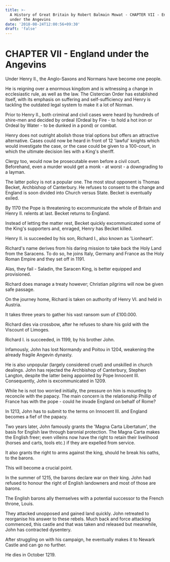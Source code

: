 ```yaml
---
title: >-
  A History of Great Britain by Robert Balmain Mowat - CHAPTER VII - England
  under the Angevins
date: '2018-08-24T12:00:56+09:30'
draft: 'false'
---
```

# CHAPTER VII - England under the Angevins

Under Henry II., the Anglo-Saxons and Normans have become one people. 

He is reigning over a enormous kingdom and is witnessing a change in ecclesiastic rule, as well as the law. The Cistercian Order has established itself, with its emphasis on suffering and self-sufficiency and Henry is tackling the outdated legal system to make it a lot of Norman.

Prior to Henry II., both criminal and civil cases were heard by hundreds of shire-men and decided by ordeal (Ordeal by Fire - to hold a hot iron or Ordeal by Water - to be dunked in a pond) or combat.

Henry does not outright abolish those trial options but offers an attractive alternative. Cases could now be heard in front of 12 'lawful' knights which would investigate the case, or the case could be given to a 100-court, in which the ultimate decision lies with a King's sheriff.

Clergy too, would now be prosecutable even before a civil court. Beforehand, even a murder would get a monk - at worst - a downgrading to a layman.

The latter policy is not a popular one. The most stout opponent is Thomas Becket, Archbishop of Canterbury. He refuses to consent to the change and England is soon divided into Church versus State. Becket is eventually exiled.

By 1170 the Pope is threatening to excommunicate the whole of Britain and Henry II. relents at last. Becket returns to England.

Instead of letting the matter rest, Becket quickly excommunicated some of the King's supporters and, enraged, Henry has Becket killed.

Henry II. is succeeded by his son, Richard I., also known as 'Lionheart'.

Richard's name derives from his daring mission to take back the Holy Land from the Saracens. To do so, he joins Italy, Germany and France as the Holy Roman Empire and they set off in 1191.

Alas, they fail - Saladin, the Saracen King, is better equipped and provisioned.

Richard does manage a treaty however; Christian pilgrims will now be given safe passage.

On the journey home, Richard is taken on authority of Henry VI. and held in Austria.

It takes three years to gather his vast ransom sum of £100.000.

Richard dies via crossbow, after he refuses to share his gold with the Viscount of Limoges.

Richard I. is succeeded, in 1199, by his brother John.

Infamously, John has lost Normandy and Poitou in 1204, weakening the already fragile Angevin dynasty.

He is also unpopular (largely considered cruel) and unskilled in church dealings. John has rejected the Archbishop of Canterbury, Stephen Langton, despite the latter being appointed by Pope Innocent III. Consequently, John is excommunicated in 1209.

While he is not too worried initially, the pressure on him is mounting to reconcile with the papacy. The main concern is the relationship Phillip of France has with the pope - could he invade England on behalf of Rome?

In 1213, John has to submit to the terms on Innocent III. and England becomes a fief of the papacy.

Two years later, John famously grants the 'Magna Carta Libertatum', the basis for English law through baronial protection. The Magna Carta makes the English freer; even villeins now have the right to retain their livelihood (horses and carts, tools etc.) if they are expelled from service. 

It also grants the right to arms against the king, should he break his oaths, to the barons.

This will become a crucial point.

In the summer of 1215, the barons declare war on their king. John had refused to honour the right of English landowners and most of those are barons.

The English barons ally themselves with a potential successor to the French throne, Louis.

They attacked unopposed and gained land quickly. John retreated to reorganise his answer to these rebels. Much back and force attacking commenced, this castle and that was taken and released but meanwhile, John has contracted dysentery.

After struggling on with his campaign, he eventually makes it to Newark Castle and can go no further.

He dies in October 1219.
